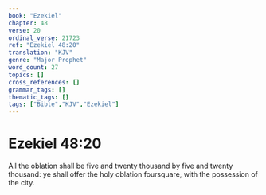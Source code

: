 ```yaml
---
book: "Ezekiel"
chapter: 48
verse: 20
ordinal_verse: 21723
ref: "Ezekiel 48:20"
translation: "KJV"
genre: "Major Prophet"
word_count: 27
topics: []
cross_references: []
grammar_tags: []
thematic_tags: []
tags: ["Bible","KJV","Ezekiel"]
---
```


# Ezekiel 48:20

All the oblation shall be five and twenty thousand by five and twenty thousand: ye shall offer the holy oblation foursquare, with the possession of the city.
